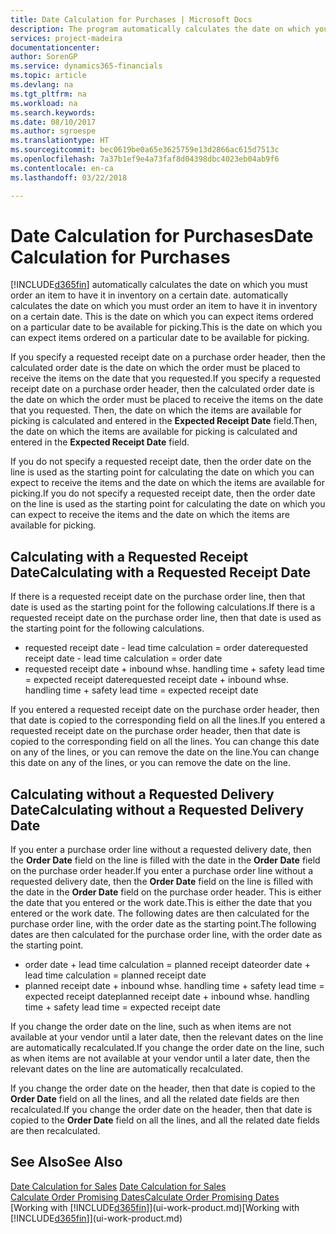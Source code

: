 ```yaml
---
title: Date Calculation for Purchases | Microsoft Docs
description: The program automatically calculates the date on which you must order an item to have it in inventory on a certain date. This is the date on which you can expect items ordered on a particular date to be available for picking.
services: project-madeira
documentationcenter: 
author: SorenGP
ms.service: dynamics365-financials
ms.topic: article
ms.devlang: na
ms.tgt_pltfrm: na
ms.workload: na
ms.search.keywords: 
ms.date: 08/10/2017
ms.author: sgroespe
ms.translationtype: HT
ms.sourcegitcommit: bec0619be0a65e3625759e13d2866ac615d7513c
ms.openlocfilehash: 7a37b1ef9e4a73faf8d04398dbc4023eb04ab9f6
ms.contentlocale: en-ca
ms.lasthandoff: 03/22/2018

---
```

# <a name="date-calculation-for-purchases"></a><span data-ttu-id="26697-104">Date Calculation for Purchases</span><span class="sxs-lookup"><span data-stu-id="26697-104">Date Calculation for Purchases</span></span>
[!INCLUDE[d365fin](includes/d365fin_md.md)]<span data-ttu-id="26697-105"> automatically calculates the date on which you must order an item to have it in inventory on a certain date.</span><span class="sxs-lookup"><span data-stu-id="26697-105"> automatically calculates the date on which you must order an item to have it in inventory on a certain date.</span></span> <span data-ttu-id="26697-106">This is the date on which you can expect items ordered on a particular date to be available for picking.</span><span class="sxs-lookup"><span data-stu-id="26697-106">This is the date on which you can expect items ordered on a particular date to be available for picking.</span></span>  

<span data-ttu-id="26697-107">If you specify a requested receipt date on a purchase order header, then the calculated order date is the date on which the order must be placed to receive the items on the date that you requested.</span><span class="sxs-lookup"><span data-stu-id="26697-107">If you specify a requested receipt date on a purchase order header, then the calculated order date is the date on which the order must be placed to receive the items on the date that you requested.</span></span> <span data-ttu-id="26697-108">Then, the date on which the items are available for picking is calculated and entered in the **Expected Receipt Date** field.</span><span class="sxs-lookup"><span data-stu-id="26697-108">Then, the date on which the items are available for picking is calculated and entered in the **Expected Receipt Date** field.</span></span>  

<span data-ttu-id="26697-109">If you do not specify a requested receipt date, then the order date on the line is used as the starting point for calculating the date on which you can expect to receive the items and the date on which the items are available for picking.</span><span class="sxs-lookup"><span data-stu-id="26697-109">If you do not specify a requested receipt date, then the order date on the line is used as the starting point for calculating the date on which you can expect to receive the items and the date on which the items are available for picking.</span></span>  

## <a name="calculating-with-a-requested-receipt-date"></a><span data-ttu-id="26697-110">Calculating with a Requested Receipt Date</span><span class="sxs-lookup"><span data-stu-id="26697-110">Calculating with a Requested Receipt Date</span></span>  
<span data-ttu-id="26697-111">If there is a requested receipt date on the purchase order line, then that date is used as the starting point for the following calculations.</span><span class="sxs-lookup"><span data-stu-id="26697-111">If there is a requested receipt date on the purchase order line, then that date is used as the starting point for the following calculations.</span></span>  

- <span data-ttu-id="26697-112">requested receipt date - lead time calculation = order date</span><span class="sxs-lookup"><span data-stu-id="26697-112">requested receipt date - lead time calculation = order date</span></span>  
- <span data-ttu-id="26697-113">requested receipt date + inbound whse. handling time + safety lead time = expected receipt date</span><span class="sxs-lookup"><span data-stu-id="26697-113">requested receipt date + inbound whse. handling time + safety lead time = expected receipt date</span></span>  

<span data-ttu-id="26697-114">If you entered a requested receipt date on the purchase order header, then that date is copied to the corresponding field on all the lines.</span><span class="sxs-lookup"><span data-stu-id="26697-114">If you entered a requested receipt date on the purchase order header, then that date is copied to the corresponding field on all the lines.</span></span> <span data-ttu-id="26697-115">You can change this date on any of the lines, or you can remove the date on the line.</span><span class="sxs-lookup"><span data-stu-id="26697-115">You can change this date on any of the lines, or you can remove the date on the line.</span></span>  

## <a name="calculating-without-a-requested-delivery-date"></a><span data-ttu-id="26697-116">Calculating without a Requested Delivery Date</span><span class="sxs-lookup"><span data-stu-id="26697-116">Calculating without a Requested Delivery Date</span></span>  
<span data-ttu-id="26697-117">If you enter a purchase order line without a requested delivery date, then the **Order Date** field on the line is filled with the date in the **Order Date** field on the purchase order header.</span><span class="sxs-lookup"><span data-stu-id="26697-117">If you enter a purchase order line without a requested delivery date, then the **Order Date** field on the line is filled with the date in the **Order Date** field on the purchase order header.</span></span> <span data-ttu-id="26697-118">This is either the date that you entered or the work date.</span><span class="sxs-lookup"><span data-stu-id="26697-118">This is either the date that you entered or the work date.</span></span> <span data-ttu-id="26697-119">The following dates are then calculated for the purchase order line, with the order date as the starting point.</span><span class="sxs-lookup"><span data-stu-id="26697-119">The following dates are then calculated for the purchase order line, with the order date as the starting point.</span></span>  

- <span data-ttu-id="26697-120">order date + lead time calculation = planned receipt date</span><span class="sxs-lookup"><span data-stu-id="26697-120">order date + lead time calculation = planned receipt date</span></span>  
- <span data-ttu-id="26697-121">planned receipt date + inbound whse. handling time + safety lead time = expected receipt date</span><span class="sxs-lookup"><span data-stu-id="26697-121">planned receipt date + inbound whse. handling time + safety lead time = expected receipt date</span></span>  

<span data-ttu-id="26697-122">If you change the order date on the line, such as when items are not available at your vendor until a later date, then the relevant dates on the line are automatically recalculated.</span><span class="sxs-lookup"><span data-stu-id="26697-122">If you change the order date on the line, such as when items are not available at your vendor until a later date, then the relevant dates on the line are automatically recalculated.</span></span>  

<span data-ttu-id="26697-123">If you change the order date on the header, then that date is copied to the **Order Date** field on all the lines, and all the related date fields are then recalculated.</span><span class="sxs-lookup"><span data-stu-id="26697-123">If you change the order date on the header, then that date is copied to the **Order Date** field on all the lines, and all the related date fields are then recalculated.</span></span>  

## <a name="see-also"></a><span data-ttu-id="26697-124">See Also</span><span class="sxs-lookup"><span data-stu-id="26697-124">See Also</span></span>  
 <span data-ttu-id="26697-125">[Date Calculation for Sales](sales-date-calculation-for-sales.md) </span><span class="sxs-lookup"><span data-stu-id="26697-125">[Date Calculation for Sales](sales-date-calculation-for-sales.md) </span></span>  
 [<span data-ttu-id="26697-126">Calculate Order Promising Dates</span><span class="sxs-lookup"><span data-stu-id="26697-126">Calculate Order Promising Dates</span></span>](sales-how-to-calculate-order-promising-dates.md)  
 <span data-ttu-id="26697-127">[Working with [!INCLUDE[d365fin](includes/d365fin_md.md)]](ui-work-product.md)</span><span class="sxs-lookup"><span data-stu-id="26697-127">[Working with [!INCLUDE[d365fin](includes/d365fin_md.md)]](ui-work-product.md)</span></span>

